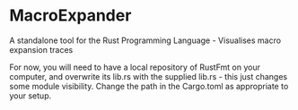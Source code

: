 # MacroExpander
A standalone tool for the Rust Programming Language - Visualises macro expansion traces

For now, you will need to have a local repository of RustFmt on your computer, and overwrite its lib.rs with the supplied lib.rs - this just changes some module visibility. Change the path in the Cargo.toml as appropriate to your setup.

